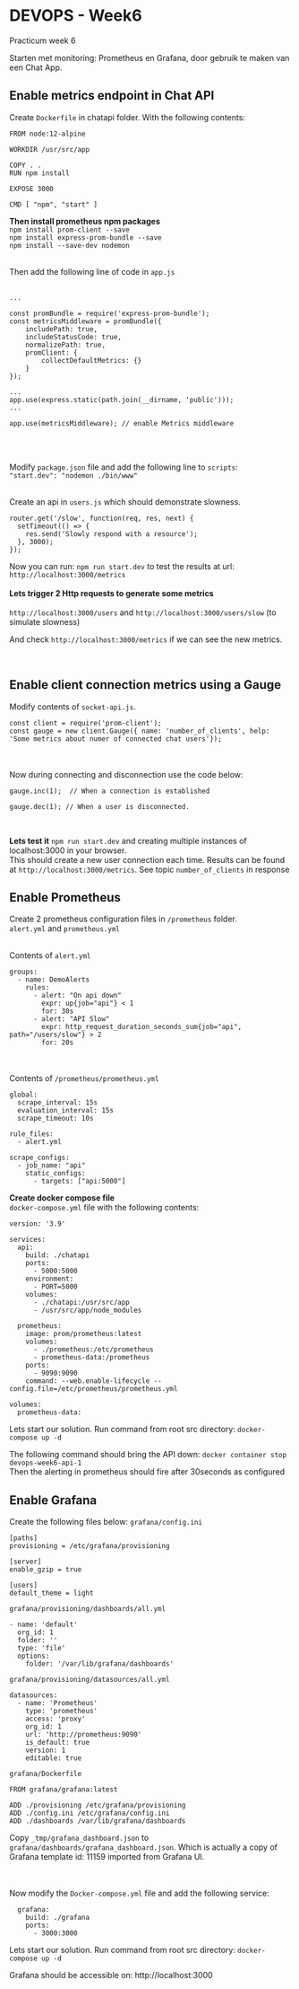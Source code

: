# DEVOPS - Week6
Practicum week 6

Starten met monitoring: Prometheus en Grafana, door gebruik te maken van een Chat App.


## Enable metrics endpoint in Chat API
Create `Dockerfile` in chatapi folder.
With the following contents: 
```
FROM node:12-alpine

WORKDIR /usr/src/app

COPY . .
RUN npm install

EXPOSE 3000

CMD [ "npm", "start" ]
```

<b>Then install prometheus npm packages</b><br/>
`npm install prom-client --save`<br/>
`npm install express-prom-bundle --save`<br/>
`npm install --save-dev nodemon`<br/><br/>


Then add the following line of code in `app.js`<br/><br/>
```
...

const promBundle = require('express-prom-bundle');
const metricsMiddleware = promBundle({
	includePath: true,
	includeStatusCode: true,
	normalizePath: true,
	promClient: {
		collectDefaultMetrics: {}
	}
});

... 
app.use(express.static(path.join(__dirname, 'public')));
...

app.use(metricsMiddleware); // enable Metrics middleware
```

<br/><br/>

Modify `package.json` file and add the following line to `scripts`:
<code>
  "start.dev": "nodemon ./bin/www" 
</code>
<br/><br/>

Create an api in `users.js` which should demonstrate slowness.<br/>
```
router.get('/slow', function(req, res, next) {
  setTimeout(() => {
    res.send('Slowly respond with a resource');
  }, 3000); 
});
```

Now you can run: `npm run start.dev` to test the results at url: `http://localhost:3000/metrics`
<br></br>
<b>Lets trigger 2 Http requests to generate some metrics</b><br></br>
`http://localhost:3000/users` and `http://localhost:3000/users/slow` (to simulate slowness)

And check `http://localhost:3000/metrics` if we can see the new metrics.

<br/>

## Enable client connection metrics using a Gauge

Modify contents of `socket-api.js`.

```
const client = require('prom-client');
const gauge = new client.Gauge({ name: 'number_of_clients', help: 'Some metrics about numer of connected chat users'});
```
<br/><br/>
Now during connecting and disconnection use the code below: 
```
gauge.inc(1);  // When a connection is established

gauge.dec(1); // When a user is disconnected.
````
<br/>

<b>Lets test it</b>
`npm run start.dev` and creating multiple instances of localhost:3000 in your browser.<br/>
This should create a new user connection each time.
Results can be found at `http://localhost:3000/metrics`. See topic `number_of_clients` in response



## Enable Prometheus
Create 2 prometheus configuration files in `/prometheus` folder. <br/>
`alert.yml` and `prometheus.yml`<br/><br/>

Contents of `alert.yml`<br/>
```
groups:
  - name: DemoAlerts
    rules:
      - alert: "On api down"
        expr: up{job="api"} < 1
        for: 30s
      - alert: "API Slow"
        expr: http_request_duration_seconds_sum{job="api", path="/users/slow"} > 2
        for: 20s
```
<br></br>
Contents of `/prometheus/prometheus.yml`<br/>
```
global:
  scrape_interval: 15s
  evaluation_interval: 15s
  scrape_timeout: 10s

rule_files:
  - alert.yml

scrape_configs:
  - job_name: "api"
    static_configs:
      - targets: ["api:5000"]

```
<b>Create docker compose file</b><br/>
`docker-compose.yml` file with the following contents:
```
version: '3.9'

services:
  api:
    build: ./chatapi
    ports:
      - 5000:5000
    environment:
      - PORT=5000
    volumes:
      - ./chatapi:/usr/src/app
      - /usr/src/app/node_modules

  prometheus:
    image: prom/prometheus:latest
    volumes:
      - ./prometheus:/etc/prometheus
      - prometheus-data:/prometheus
    ports:
      - 9090:9090
    command: --web.enable-lifecycle --config.file=/etc/prometheus/prometheus.yml

volumes:
  prometheus-data:
```

Lets start our solution. Run command from root src directory: `docker-compose up -d`

The following command should bring the API down: `docker container stop devops-week6-api-1`<br/>
Then the alerting in prometheus should fire after 30seconds as configured


## Enable Grafana

Create the following files below:
`grafana/config.ini`
```
[paths]
provisioning = /etc/grafana/provisioning

[server]
enable_gzip = true

[users]
default_theme = light
```


`grafana/provisioning/dashboards/all.yml`
```
- name: 'default'
  org_id: 1
  folder: ''
  type: 'file'
  options: 
    folder: '/var/lib/grafana/dashboards'

```
`grafana/provisioning/datasources/all.yml`
```
datasources:
  - name: 'Prometheus'
    type: 'prometheus'
    access: 'proxy'
    org_id: 1
    url: 'http://prometheus:9090'
    is_default: true
    version: 1
    editable: true
```

`grafana/Dockerfile`
```
FROM grafana/grafana:latest

ADD ./provisioning /etc/grafana/provisioning
ADD ./config.ini /etc/grafana/config.ini
ADD ./dashboards /var/lib/grafana/dashboards
```

Copy `_tmp/grafana_dashboard.json` to `grafana/dashboards/grafana_dashboard.json`. Which is actually a copy of Grafana template id: 11159 imported from Grafana UI.

<br></br>
Now modify the `Docker-compose.yml` file and add the following service:
```
  grafana:
    build: ./grafana
    ports:
      - 3000:3000
```

Lets start our solution. Run command from root src directory: `docker-compose up -d`

Grafana should be accessible on: http://localhost:3000